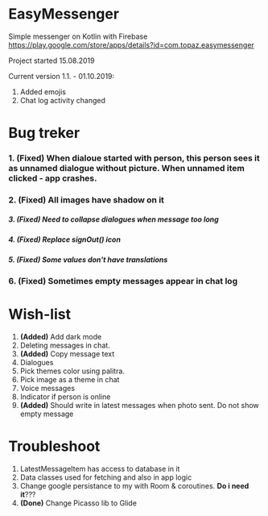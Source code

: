 # EasyMessenger
Simple messenger on Kotlin with Firebase
https://play.google.com/store/apps/details?id=com.topaz.easymessenger

Project started 15.08.2019

Current version 1.1. - 01.10.2019:
1. Added emojis
2. Chat log activity changed

# Bug treker
### 1. **(Fixed)** When dialoue started with person, this person sees it as unnamed dialogue without picture. When unnamed item clicked - app crashes.
### 2. **(Fixed)** All images have shadow on it
##### 3. **(Fixed)** Need to collapse dialogues when message too long
##### 4. **(Fixed)** Replace signOut() icon
##### 5. **(Fixed)** Some values don't have translations
### 6. **(Fixed)** Sometimes empty messages appear in chat log

# Wish-list
1. **(Added)** Add dark mode
2. Deleting messages in chat.
3. **(Added)** Copy message text
4. Dialogues
5. Pick themes color using palitra.
6. Pick image as a theme in chat
7. Voice messages
8. Indicator if person is online
9. **(Added)** Should write in latest messages when photo sent. Do not show empty message

# Troubleshoot
1. LatestMessageItem has access to database in it
2. Data classes used for fetching and also in app logic
3. Change google persistance to my with Room & coroutines. **Do i need it**???
4. **(Done)** Change Picasso lib to Glide
